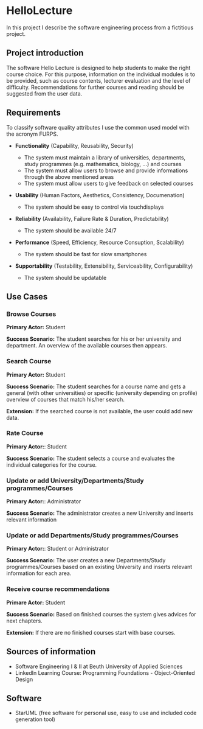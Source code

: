 # HelloLecture
In this project I describe the software engineering process from a fictitious project.

## Project introduction
The software Hello Lecture is designed to help students to make the right course choice. For this purpose, information on the individual modules is to be provided, such as course contents, lecturer evaluation and the level of difficulty. Recommendations for further courses and reading should be suggested from the user data.

## Requirements
To classify software quality attributes I use the common used model with the acronym FURPS.

* **Functionality** (Capability, Reusability, Security)
  * The system must maintain a library of universities, departments, study programmes (e.g. mathematics, biology, ...) and courses
  * The system must allow users to browse and provide informations through the above mentioned areas
  * The system must allow users to give feedback on selected courses

* **Usability** (Human Factors, Aesthetics, Consistency, Documenation)
  * The system should be easy to control via touchdisplays

* **Reliability** (Availability, Failure Rate & Duration, Predictability)
  * The system should be available 24/7

* **Performance** (Speed, Efficiency, Resource Consuption, Scalability)
  * The system should be fast for slow smartphones

* **Supportability** (Testability, Extensibility, Serviceability, Configurability)
  * The system should be updatable
  
## Use Cases

### Browse Courses
**Primary Actor:** Student

**Success Scenario:** The student searches for his or her university and department. An overview of the available courses then appears.

### Search Course
**Primary Actor:** Student

**Success Scenario:** The student searches for a course name and gets a general (with other universities) or specific (university depending on profile) overview  of courses that match his/her search.

**Extension:** If the searched course is not available, the user could add new data.

### Rate Course
**Primary Actor:**: Student

**Success Scenario:** The student selects a course and evaluates the individual categories for the course.

### Update or add University/Departments/Study programmes/Courses
**Primary Actor:**: Administrator

**Success Scenario:** The administrator creates a new University and inserts relevant information

### Update or add Departments/Study programmes/Courses
**Primary Actor:**: Student or Administrator

**Success Scenario:** The user creates a new Departments/Study programmes/Courses based on an existing University and inserts relevant information for each area.

### Receive course recommendations
**Primare Actor:** Student

**Success Scenario:** Based on finished courses the system gives advices for next chapters.

**Extension:** If there are no finished courses start with base courses.

## Sources of information
* Software Engineering I & II at Beuth University of Applied Sciences
* LinkedIn Learning Course: Programming Foundations - Object-Oriented Design

## Software
* StarUML (free software for personal use, easy to use and included code generation tool)

